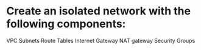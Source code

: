 # Create an isolated network with the following components:

VPC
Subnets
Route Tables
Internet Gateway
NAT gateway
Security Groups

